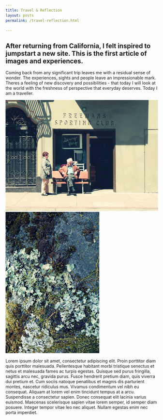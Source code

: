 ```yaml
---
title: Travel & Reflection 
layout: posts
permalink: /travel-reflection.html

---
```

<div class="img-wrap">
</div>

<div class="container">
<h2 class="intro">After returning from California, I felt inspired to jumpstart a new site. This is the first article of images and experiences.</h2>
<p>Coming back from any significant trip leaves me with a residual sense of wonder. The experiences, sights and people leave an impressionable mark. Theres a feeling of new discovery and possibilities - that today I will look at the world with the freshness of perspective that everyday deserves. Today I am a traveller.</p>
<div class="photo-block">
<img class="left" src="images/post1/freemans-sporting-web5.jpg">
<img class="right" src="images/post1/moss-napa.jpg">
</div>

<p>Lorem ipsum dolor sit amet, consectetur adipiscing elit. Proin porttitor diam quis porttitor malesuada. Pellentesque habitant morbi tristique senectus et netus et malesuada fames ac turpis egestas. Quisque sed purus fringilla, sagittis arcu nec, gravida purus. Fusce hendrerit pretium diam, quis viverra dui pretium et. Cum sociis natoque penatibus et magnis dis parturient montes, nascetur ridiculus mus. Vivamus condimentum vel nibh eu consequat. Aliquam at lorem vel enim tincidunt tempus at a arcu. Suspendisse a consectetur sapien. Donec consequat elit lacinia varius euismod. Maecenas scelerisque sapien vitae lorem semper, id semper diam posuere. Integer tempor vitae leo nec aliquet. Nullam egestas enim nec porta imperdiet.</p>
</div>
